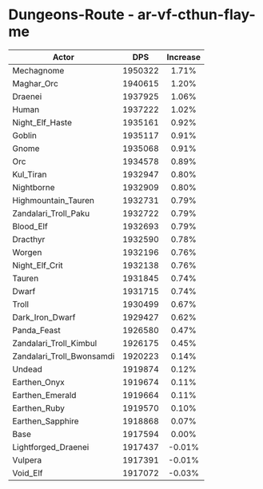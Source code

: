 # Dungeons-Route - ar-vf-cthun-flay-me
| Actor | DPS | Increase |
|---|:---:|:---:|
|Mechagnome|1950322|1.71%|
|Maghar_Orc|1940615|1.20%|
|Draenei|1937925|1.06%|
|Human|1937222|1.02%|
|Night_Elf_Haste|1935161|0.92%|
|Goblin|1935117|0.91%|
|Gnome|1935068|0.91%|
|Orc|1934578|0.89%|
|Kul_Tiran|1932947|0.80%|
|Nightborne|1932909|0.80%|
|Highmountain_Tauren|1932731|0.79%|
|Zandalari_Troll_Paku|1932722|0.79%|
|Blood_Elf|1932693|0.79%|
|Dracthyr|1932590|0.78%|
|Worgen|1932196|0.76%|
|Night_Elf_Crit|1932138|0.76%|
|Tauren|1931845|0.74%|
|Dwarf|1931715|0.74%|
|Troll|1930499|0.67%|
|Dark_Iron_Dwarf|1929427|0.62%|
|Panda_Feast|1926580|0.47%|
|Zandalari_Troll_Kimbul|1926175|0.45%|
|Zandalari_Troll_Bwonsamdi|1920223|0.14%|
|Undead|1919874|0.12%|
|Earthen_Onyx|1919674|0.11%|
|Earthen_Emerald|1919664|0.11%|
|Earthen_Ruby|1919570|0.10%|
|Earthen_Sapphire|1918868|0.07%|
|Base|1917594|0.00%|
|Lightforged_Draenei|1917437|-0.01%|
|Vulpera|1917391|-0.01%|
|Void_Elf|1917072|-0.03%|
